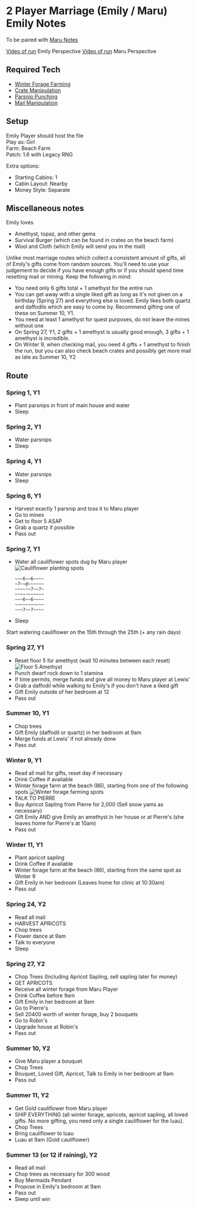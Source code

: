 # 2 Player Marriage (Emily / Maru) Emily Notes

To be paired with [Maru Notes](./stardew_marriage_2p_intermediate_maru.md)

[Video of run](https://www.youtube.com/watch?v=ySR0mdkqDU4) Emily Perspective
[Video of run](https://www.youtube.com/watch?v=PKmzaGYM168) Maru Perspective

## Required Tech
- [Winter Forage Farming](../../../tech/winter_forage_farming.md)
- [Crate Manipulation](../../../tech/crate_manipulation.md)
- [Parsnip Punching](../../../tech/parsnip_punching.md)
- [Mail Manipulation](../../../tech/mail_manipulation.md)

## Setup

Emily Player should host the file  
Play as: Girl  
Farm: Beach Farm  
Patch: 1.6 with Legacy RNG  

Extra options:
- Starting Cabins: 1
- Cabin Layout: Nearby
- Money Style: Separate

## Miscellaneous notes

Emily loves
- Amethyst, topaz, and other gems
- Survival Burger (which can be found in crates on the beach farm)
- Wool and Cloth (which Emily will send you in the mail)

Unlike most marriage routes which collect a consistent amount of gifts, all of Emily's gifts come from random sources. You'll need to use your judgement to decide if you have enough gifts or if you should spend time resetting mail or mining. Keep the following in mind:

- You need only 6 gifts total + 1 amethyst for the entire run
- You can get away with a single liked gift as long as it's not given on a birthday (Spring 27) and everything else is loved. Emily likes both quartz and daffodils which are easy to come by. Recommend gifting one of these on Summer 10, Y1.
- You need at least 1 amethyst for quest purposes, do not leave the mines without one
- On Spring 27, Y1, 2 gifts + 1 amethyst is usually good enough, 3 gifts + 1 amethyst is incredible.
- On Winter 9, when checking mail, you need 4 gifts + 1 amethyst to finish the run, but you can also check beach crates and possibly get more mail as late as Summer 10, Y2

## Route

### Spring 1, Y1
- Plant parsnips in front of main house and water
- Sleep

### Spring 2, Y1
- Water parsnips
- Sleep

### Spring 4, Y1
- Water parsnips
- Sleep

### Spring 6, Y1
- Harvest exactly 1 parsnip and toss it to Maru player
- Go to mines
- Get to floor 5 ASAP
- Grab a quartz if possible
- Pass out

### Spring 7, Y1
- Water all cauliflower spots dug by Maru player
  ![Cauliflower planting spots](../../../img/multi_2p_emily_maru_crop_manip.png)
  ```
  ~~~6~~6~~~~
  ~7~~@~~~~~~
  ~~~~~~7~~7~
  ~~~~~~~~~~~
  ~~~6~~6~~~~
  ~~~~~~~~~~~
  ~~~7~~7~~~~
  ```
- Sleep


Start watering cauliflower on the 15th through the 25th (+ any rain days)

### Spring 27, Y1
- Reset floor 5 for amethyst (wait 10 minutes between each reset)
  ![Floor 5 Amethyst](../../../img/day_27_amethyst.png)
- Punch dwarf rock down to 1 stamina
- If time permits, merge funds and give all money to Maru player at Lewis'
- Grab a daffodil while walking to Emily's if you don't have a liked gift
- Gift Emily outside of her bedroom at 12
- Pass out

### Summer 10, Y1
- Chop trees
- Gift Emily (daffodil or quartz) in her bedroom at 9am
- Merge funds at Lewis' if not already done
- Pass out

### Winter 9, Y1
- Read all mail for gifts, reset day if necessary
- Drink Coffee if available
- Winter forage farm at the beach (86), starting from one of the following spots
  ![Winter forage farming spots](../../../img/multi_2p_emily_maru_winter_forage.png)
- TALK TO PIERRE
- Buy Apricot Sapling from Pierre for 2,000 (Sell snow yams as necessary)
- Gift Emily AND give Emily an amethyst in her house or at Pierre's (she leaves home for Pierre's at 10am)
- Pass out

### Winter 11, Y1
- Plant apricot sapling
- Drink Coffee if available
- Winter forage farm at the beach (86), starting from the same spot as Winter 9
- Gift Emily in her bedroom (Leaves home for clinic at 10:30am)
- Pass out

### Spring 24, Y2
- Read all mail
- HARVEST APRICOTS
- Chop trees
- Flower dance at 9am
- Talk to everyone
- Sleep

### Spring 27, Y2
- Chop Trees (Including Apricot Sapling, sell sapling later for money)
- GET APRICOTS
- Receive all winter forage from Maru Player
- Drink Coffee before 9am
- Gift Emily in her bedroom at 9am
- Go to Pierre's
- Sell 20400 worth of winter forage, buy 2 bouquets
- Go to Robin's
- Upgrade house at Robin's
- Pass out

### Summer 10, Y2
- Give Maru player a bouquet
- Chop Trees
- Bouquet, Loved Gift, Apricot, Talk to Emily in her bedroom at 9am
- Pass out

### Summer 11, Y2
- Get Gold cauliflower from Maru player
- SHIP EVERYTHING (all winter forage, apricots, apricot sapling, all loved gifts. No more gifting, you need only a single cauliflower for the luau).
- Chop Trees
- Bring cauliflower to luau
- Luau at 9am (Gold cauliflower)

### Summer 13 (or 12 if raining), Y2
- Read all mail
- Chop trees as necessary for 300 wood
- Buy Mermaids Pendant
- Propose in Emily's bedroom at 9am
- Pass out
- Sleep until win
